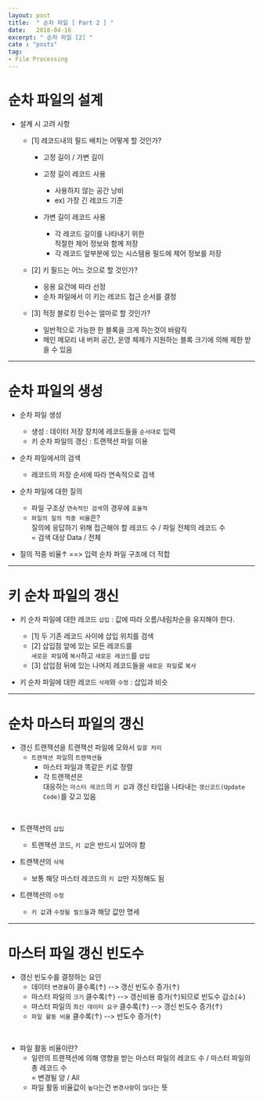 ```yaml
---
layout: post
title:  " 순차 파일 [ Part 2 ] "
date:   2018-04-16
excerpt: " 순차 파일 [2] "
cate : "posts"
tag:
- File Processing
---
```


# 순차 파일의 설계

* 설계 시 고려 사항
    - [1] 레코드내의 필드 배치는 어떻게 할 것인가? 
        - 고정 길이 / 가변 길이
        - 고정 길이 레코드 사용
            - 사용하지 않는 공간 낭비 
            - ex) 가장 긴 레코드 기준

        - 가변 길이 레코드 사용
            - 각 레코드 길이를 나타내기 위한 <br> 적절한 제어 정보와 함께 저장
            - 각 레코드 앞부분에 있는 시스템용 필드에 제어 정보를 저장

    - [2] 키 필드는 어느 것으로 할 것인가?
        - 응용 요건에 따라 선정
        - 순차 파일에서 이 키는 레코드 접근 순서를 결정

    - [3] 적정 블로킹 인수는 얼마로 할 것인가?
        - 일반적으로 가능한 한 블록을 크게 하는것이 바람직
        - 메인 메모리 내 버퍼 공간, 운영 체제가 지원하는 블록 크기에 의해 제한 받을 수 있음


---

# 순차 파일의 생성

* 순차 파일 생성
    - 생성 : 데이터 저장 장치에 레코드들을 `순서대로` 입력
    - 키 순차 파일의 갱신 : 트랜잭션 파일 이용

* 순차 파일에서의 검색
    - 레코드의 저장 순서에 따라 연속적으로 검색

* 순차 파일에 대한 질의
    - 파일 구조상 `연속적인 검색`의 경우에 `효율적`
    - `파일의 질의 적중 비율`은? <br> 질의에 응답하기 위해 접근해야 할 레코드 수 / 파일 전체의 레코드 수 <br> = 검색 대상 Data / 전체

* 질의 적중 비율↑ ==> 입력 순차 파일 구조에 더 적합

---

# 키 순차 파일의 갱신

* 키 순차 파일에 대한 레코드 `삽입` : 값에 따라 오름/내림차순을 유지해야 한다.
    - [1] 두 기존 레코드 사이에 삽입 위치를 검색
    - [2] 삽입점 앞에 있는 모든 레코드를 <br> `새로운 파일`에 `복사`하고 `새로운 레코드`를 `삽입`
    - [3] 삽입점 뒤에 있는 나머지 레코드들을 `새로운 파일`로 `복사`

* 키 순차 파일에 대한 레코드 `삭제`와 `수정` : 삽입과 비슷 

---

# 순차 마스터 파일의 갱신

* 갱신 트랜잭션을 트랜잭션 파일에 모와서 `일괄 처리`
    - `트랜잭션 파일`의 `트랜잭션들`
        - 마스터 파일과 똑같은 키로 정렬
        - 각 트랜잭션은 <br> 대응하는 `마스터 레코드`의 `키 값`과 갱신 타입을 나타내는 `갱신코드(Update Code)`를 갖고 있음

<br> 


* 트랜잭션의 `삽입`
    - 트랜잭션 코드, `키 값`은 반드시 있어야 함

* 트랜잭션의 `삭제`
    - 보통 해당 마스터 레코드의 `키 값`만 지정해도 됨

* 트랜잭션의 `수정`
    - `키 값`과 `수정될 필드들`과 해당 값만 명세


---

# 마스터 파일 갱신 빈도수

* 갱신 빈도수를 결정하는 요인
    - 데이터 `변경율`이 클수록(↑) --> 갱신 빈도수 증가(↑)
    - 마스터 파일의 `크기` 클수록(↑) --> 갱신비용 증가(↑)되므로 빈도수 감소(↓)
    - 마스터 파일의 `최신 데이터 요구` 클수록(↑) --> 갱신 빈도수 증가(↑)
    - `파일 활동 비율` 클수록(↑) --> 빈도수 증가(↑)

<br>

* 파일 활동 비율이란? 
    - 일련의 트랜잭션에 의해 영향을 받는 마스터 파일의 레코드 수 /  마스터 파일의 총 레코드 수 <br> = 변경될 양 / All
    - 파일 활동 비율값이 `높다`는건 `변경사항`이 `많다`는 뜻

